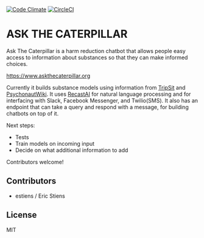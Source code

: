 [![Code Climate](https://codeclimate.com/github/estiens/caterpillar_rails/badges/gpa.svg)](https://codeclimate.com/github/estiens/caterpillar_rails)
[![CircleCI](https://circleci.com/gh/estiens/caterpillar_rails/tree/master.svg?style=svg)](https://circleci.com/gh/estiens/caterpillar_rails/tree/master)
# ASK THE CATERPILLAR

Ask The Caterpillar is a harm reduction chatbot that allows people easy access to information about substances so that they can make informed choices.

https://www.askthecaterpillar.org

Currently it builds substance models using information from [TripSit](https://tripsit.me/) and [PsychonautWiki](https://psychonautwiki.org/wiki/Main_Page).  It uses [RecastAI](https://recast.ai) for natural language processing and for interfacing with Slack, Facebook Messenger, and Twilio(SMS). It also has an endpoint that can take a query and respond with a message, for building chatbots on top of it.

Next steps:
* Tests
* Train models on incoming input
* Decide on what additional information to add

Contributors welcome!

## Contributors
* estiens / Eric Stiens

## License
MIT
